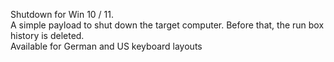 Shutdown for Win 10 / 11.</br>
A simple payload to shut down the target computer. Before that, the run box history is deleted. </br>
Available for German and US keyboard layouts
